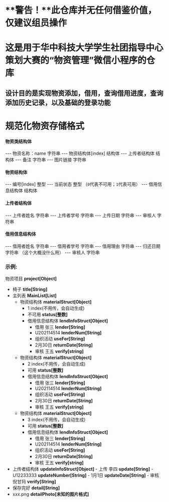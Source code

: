 # **警告！**此仓库并无任何借鉴价值，仅建议组员操作

# 这是用于华中科技大学学生社团指导中心策划大赛的“物资管理”微信小程序的仓库
## 设计目的是实现物资添加，借用，查询借用进度，查询添加历史记录，以及基础的登录功能



# 规范化物资存储格式

#### 物资类结构体
 --- 物资名称：name 字符串
 --- 物资结构体[index] 结构体
 --- 上传者结构体 结构体
 --- 备注 字符串
 --- 图片链接 字符串


#### 物资结构体
 --- 编号[index] 整型
 --- 当前状态 整型 （`0`代表不可用；`1`代表可用）
 --- 借用信息结构体 结构体

#### 上传者结构体
 --- 上传者姓名 字符串
 --- 上传者学号 字符串
 --- 上传日期 字符串
 --- 审核人 字符串

#### 借用信息结构体
 --- 借用者姓名 字符串
 --- 借用者学号 字符串
 --- 借用理由 字符串
 --- 归还日期 字符串 （这个大概没什么用）
 --- 审核人 字符串



### 示例:
物资项目 **project[Object]**
- 椅子 **title[String]**
- 主列表 **MainList[List]**
    - 物资结构体 **materialStruct[Object]**
        - 1 index(不用传，会自动生成)
        - 不可用 **status[整数]**
        - 借用信息结构体 **lendInfoStruct[Object]**
            - 借用 张三 **lender[String]**
            - U202114514 **lenderNum[String]**
            - 组织活动 **useFor[String]**
            - 2月30日 **returnDate[String]**
            - 审核 王五 **verify[string]**
    - 物资结构体 **materialStruct[Object]**
        - 2 index(不用传，会自动生成)
        - 可用 **status[整数]**
        - 借用信息结构体 **lendInfoStruct[Object]**
            - 借用 张三 **lender[String]**
            - U202114514 **lenderNum[String]**
            - 组织活动 **useFor[String]**
            - 2月30日 **returnDate[String]**
            - 审核 王五 **verify[string]**
    - 物资结构体 **materialStruct[Object]**
        - 3 index(不用传，会自动生成)
        - 可用 **status[整数]**
        - 借用信息结构体 **lendInfoStruct[Object]**
            - 借用 张三 **lender[String]**
            - U202114514 **lenderNum[String]**
            - 组织活动 **useFor[String]**
            - 2月30日 **returnDate[String]**
            - 审核 王五 **verify[string]**
- 上传者结构体 **updateInfoStruct[Object]**
        - 上传 李四 **update[String]**
        - U12233333 **updateNumber[String]**
        - 1月1日 **updateDate[String]**
        - 审核 倪甘玛 **verify[String]**
- 保存完好 **detail[String]**
- xxx.png **detailPhoto[未知的图片格式]**